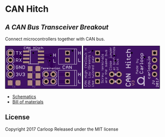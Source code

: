 # CAN Hitch
## _A CAN Bus Transceiver Breakout_

Connect microcontrollers together with CAN bus.

<img src="layout-top.png" width="250" title="Top">

<img src="layout-bottom.png" width="250" title="Top">

- [Schematics](CAN-breakout-3.3V-v3.pdf)
- [Bill of materials](CAN-breakout-3.3V-v3_BOM.csv)

## License

Copyright 2017 Carloop
Released under the MIT license
